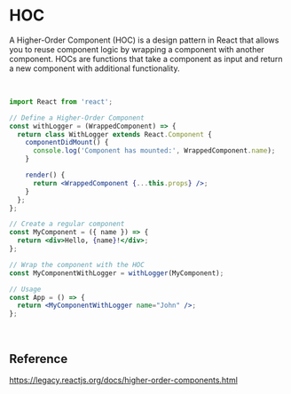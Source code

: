 # HOC
A Higher-Order Component (HOC) is a design pattern in React that allows you to reuse component logic by wrapping a component with another component. 
HOCs are functions that take a component as input and return a new component with additional functionality.

<br>

```jsx
import React from 'react';

// Define a Higher-Order Component
const withLogger = (WrappedComponent) => {
  return class WithLogger extends React.Component {
    componentDidMount() {
      console.log('Component has mounted:', WrappedComponent.name);
    }

    render() {
      return <WrappedComponent {...this.props} />;
    }
  };
};

// Create a regular component
const MyComponent = ({ name }) => {
  return <div>Hello, {name}!</div>;
};

// Wrap the component with the HOC
const MyComponentWithLogger = withLogger(MyComponent);

// Usage
const App = () => {
  return <MyComponentWithLogger name="John" />;
};
```

<br>

## Reference
https://legacy.reactjs.org/docs/higher-order-components.html
